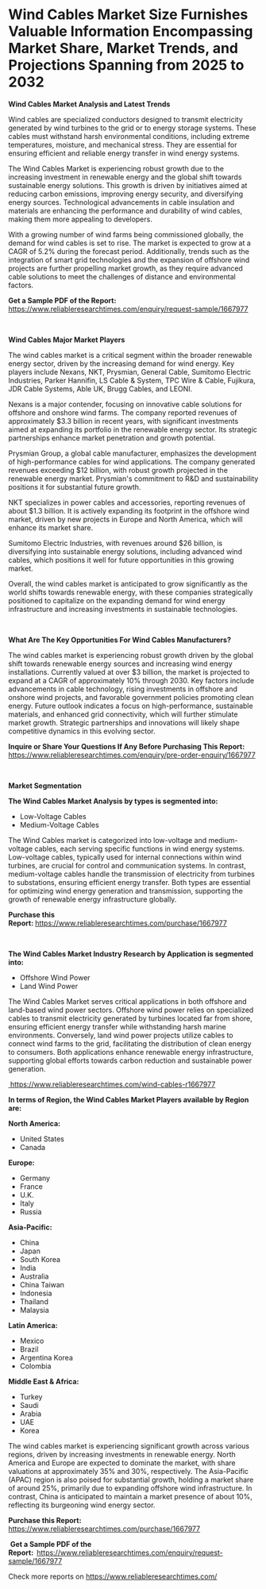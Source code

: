 <p><h1>Wind Cables Market Size Furnishes Valuable Information Encompassing Market Share, Market Trends, and Projections Spanning from 2025 to 2032</h1></p><p><strong>Wind Cables Market Analysis and Latest Trends</strong></p>
<p><p>Wind cables are specialized conductors designed to transmit electricity generated by wind turbines to the grid or to energy storage systems. These cables must withstand harsh environmental conditions, including extreme temperatures, moisture, and mechanical stress. They are essential for ensuring efficient and reliable energy transfer in wind energy systems.</p><p>The Wind Cables Market is experiencing robust growth due to the increasing investment in renewable energy and the global shift towards sustainable energy solutions. This growth is driven by initiatives aimed at reducing carbon emissions, improving energy security, and diversifying energy sources. Technological advancements in cable insulation and materials are enhancing the performance and durability of wind cables, making them more appealing to developers.</p><p>With a growing number of wind farms being commissioned globally, the demand for wind cables is set to rise. The market is expected to grow at a CAGR of 5.2% during the forecast period. Additionally, trends such as the integration of smart grid technologies and the expansion of offshore wind projects are further propelling market growth, as they require advanced cable solutions to meet the challenges of distance and environmental factors.</p></p>
<p><strong>Get a Sample PDF of the Report:&nbsp;</strong> <a href="https://www.reliableresearchtimes.com/enquiry/request-sample/1667977?utm_campaign=3087&utm_medium=2&utm_source=Github&utm_content=ia&utm_term=06032025&utm_id=wind-cables">https://www.reliableresearchtimes.com/enquiry/request-sample/1667977</a></p>
<p>&nbsp;</p>
<p><strong>Wind Cables Major Market Players</strong></p>
<p><p>The wind cables market is a critical segment within the broader renewable energy sector, driven by the increasing demand for wind energy. Key players include Nexans, NKT, Prysmian, General Cable, Sumitomo Electric Industries, Parker Hannifin, LS Cable & System, TPC Wire & Cable, Fujikura, JDR Cable Systems, Able UK, Brugg Cables, and LEONI.</p><p>Nexans is a major contender, focusing on innovative cable solutions for offshore and onshore wind farms. The company reported revenues of approximately $3.3 billion in recent years, with significant investments aimed at expanding its portfolio in the renewable energy sector. Its strategic partnerships enhance market penetration and growth potential.</p><p>Prysmian Group, a global cable manufacturer, emphasizes the development of high-performance cables for wind applications. The company generated revenues exceeding $12 billion, with robust growth projected in the renewable energy market. Prysmian's commitment to R&D and sustainability positions it for substantial future growth.</p><p>NKT specializes in power cables and accessories, reporting revenues of about $1.3 billion. It is actively expanding its footprint in the offshore wind market, driven by new projects in Europe and North America, which will enhance its market share.</p><p>Sumitomo Electric Industries, with revenues around $26 billion, is diversifying into sustainable energy solutions, including advanced wind cables, which positions it well for future opportunities in this growing market.</p><p>Overall, the wind cables market is anticipated to grow significantly as the world shifts towards renewable energy, with these companies strategically positioned to capitalize on the expanding demand for wind energy infrastructure and increasing investments in sustainable technologies.</p></p>
<p>&nbsp;</p>
<p><strong>What Are The Key Opportunities For Wind Cables Manufacturers?</strong></p>
<p><p>The wind cables market is experiencing robust growth driven by the global shift towards renewable energy sources and increasing wind energy installations. Currently valued at over $3 billion, the market is projected to expand at a CAGR of approximately 10% through 2030. Key factors include advancements in cable technology, rising investments in offshore and onshore wind projects, and favorable government policies promoting clean energy. Future outlook indicates a focus on high-performance, sustainable materials, and enhanced grid connectivity, which will further stimulate market growth. Strategic partnerships and innovations will likely shape competitive dynamics in this evolving sector.</p></p>
<p><strong>Inquire or Share Your Questions If Any Before Purchasing This Report:</strong> <a href="https://www.reliableresearchtimes.com/enquiry/pre-order-enquiry/1667977?utm_campaign=3087&utm_medium=2&utm_source=Github&utm_content=ia&utm_term=06032025&utm_id=wind-cables">https://www.reliableresearchtimes.com/enquiry/pre-order-enquiry/1667977</a></p>
<p>&nbsp;</p>
<p><strong>Market Segmentation</strong></p>
<p><strong>The Wind Cables Market Analysis by types is segmented into:</strong></p>
<p><ul><li>Low-Voltage Cables</li><li>Medium-Voltage Cables</li></ul></p>
<p><p>The Wind Cables market is categorized into low-voltage and medium-voltage cables, each serving specific functions in wind energy systems. Low-voltage cables, typically used for internal connections within wind turbines, are crucial for control and communication systems. In contrast, medium-voltage cables handle the transmission of electricity from turbines to substations, ensuring efficient energy transfer. Both types are essential for optimizing wind energy generation and transmission, supporting the growth of renewable energy infrastructure globally.</p></p>
<p><strong>Purchase this Report:&nbsp;</strong><a href="https://www.reliableresearchtimes.com/purchase/1667977?utm_campaign=3087&utm_medium=2&utm_source=Github&utm_content=ia&utm_term=06032025&utm_id=wind-cables">https://www.reliableresearchtimes.com/purchase/1667977</a></p>
<p>&nbsp;</p>
<p><strong>The Wind Cables Market Industry Research by Application is segmented into:</strong></p>
<p><ul><li>Offshore Wind Power</li><li>Land Wind Power</li></ul></p>
<p><p>The Wind Cables Market serves critical applications in both offshore and land-based wind power sectors. Offshore wind power relies on specialized cables to transmit electricity generated by turbines located far from shore, ensuring efficient energy transfer while withstanding harsh marine environments. Conversely, land wind power projects utilize cables to connect wind farms to the grid, facilitating the distribution of clean energy to consumers. Both applications enhance renewable energy infrastructure, supporting global efforts towards carbon reduction and sustainable power generation.</p></p>
<p><a href="https://www.reliableresearchtimes.com/wind-cables-r1667977?utm_campaign=3087&utm_medium=2&utm_source=Github&utm_content=ia&utm_term=06032025&utm_id=wind-cables">&nbsp;https://www.reliableresearchtimes.com/wind-cables-r1667977</a></p>
<p><strong>In terms of Region, the Wind Cables Market Players available by Region are:</strong></p>
<p>
    <p> <strong> North America: </strong>
        <ul>
            <li>United States</li>
            <li>Canada</li>
        </ul>
        </p> 
    <p> <strong> Europe: </strong>
        <ul>
            <li>Germany</li>
            <li>France</li>
            <li>U.K.</li>
            <li>Italy</li>
            <li>Russia</li>
        </ul>
        </p> 
    <p> <strong> Asia-Pacific: </strong>
        <ul>
            <li>China</li>
            <li>Japan</li>
            <li>South Korea</li>
            <li>India</li>
            <li>Australia</li>
            <li>China Taiwan</li>
            <li>Indonesia</li>
            <li>Thailand</li>
            <li>Malaysia</li>
        </ul>
        </p> 
    <p> <strong> Latin America: </strong>
        <ul>
            <li>Mexico</li>
            <li>Brazil</li>
            <li>Argentina Korea</li>
            <li>Colombia</li>
        </ul>
        </p> 
    <p> <strong> Middle East & Africa: </strong>
        <ul>
            <li>Turkey</li>
            <li>Saudi</li>
            <li>Arabia</li>
            <li>UAE</li>
            <li>Korea</li>
        </ul>
    </p>
    </p>
<p><p>The wind cables market is experiencing significant growth across various regions, driven by increasing investments in renewable energy. North America and Europe are expected to dominate the market, with share valuations at approximately 35% and 30%, respectively. The Asia-Pacific (APAC) region is also poised for substantial growth, holding a market share of around 25%, primarily due to expanding offshore wind infrastructure. In contrast, China is anticipated to maintain a market presence of about 10%, reflecting its burgeoning wind energy sector.</p></p>
<p><strong>Purchase this Report: </strong><a href="https://www.reliableresearchtimes.com/purchase/1667977?utm_campaign=3087&utm_medium=2&utm_source=Github&utm_content=ia&utm_term=06032025&utm_id=wind-cables">https://www.reliableresearchtimes.com/purchase/1667977</a></p>
<p>&nbsp;<strong>Get a Sample PDF of the Report:&nbsp;&nbsp;</strong><a href="https://www.reliableresearchtimes.com/enquiry/request-sample/1667977?utm_campaign=3087&utm_medium=2&utm_source=Github&utm_content=ia&utm_term=06032025&utm_id=wind-cables">https://www.reliableresearchtimes.com/enquiry/request-sample/1667977</a></p>
<p><strong></strong></p>
<p>Check more reports on <a href="https://www.reliableresearchtimes.com/?utm_campaign=3087&utm_medium=2&utm_source=Github&utm_content=ia&utm_term=06032025&utm_id=wind-cables">https://www.reliableresearchtimes.com/</a></p>